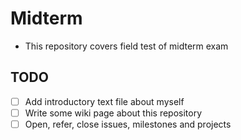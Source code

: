 Midterm
======

 * This repository covers field test of midterm exam

## TODO


 *  [ ] Add introductory text file about myself
 *  [ ] Write some wiki page about this repository
 *  [ ] Open, refer, close issues, milestones and projects
